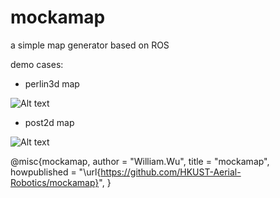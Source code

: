 # mockamap
a simple map generator based on ROS

demo cases:

* perlin3d map

![Alt text](https://github.com/HKUST-Aerial-Robotics/mockamap/blob/master/images/perlin3d.png)

* post2d map

![Alt text](https://github.com/HKUST-Aerial-Robotics/mockamap/blob/master/images/post2d.png)

@misc{mockamap,
  author = "William.Wu",
  title = "mockamap",
  howpublished = "\url{https://github.com/HKUST-Aerial-Robotics/mockamap}",
}
